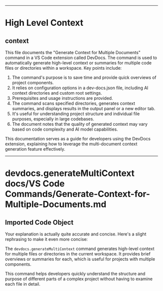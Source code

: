 

  ---
# High Level Context
## context
This file documents the "Generate Context for Multiple Documents" command in a VS Code extension called DevDocs. The command is used to automatically generate high-level context or summaries for multiple code files or directories within a workspace. Key points include:

1. The command's purpose is to save time and provide quick overviews of project components.
2. It relies on configuration options in a dev-docs.json file, including AI context directories and custom root settings.
3. Prerequisites and usage instructions are provided.
4. The command scans specified directories, generates context summaries, and displays results in the output panel or a new editor tab.
5. It's useful for understanding project structure and individual file purposes, especially in large codebases.
6. The document notes that the quality of generated context may vary based on code complexity and AI model capabilities.

This documentation serves as a guide for developers using the DevDocs extension, explaining how to leverage the multi-document context generation feature effectively.

  
---
# devdocs.generateMultiContext docs/VS Code Commands/Generate-Context-for-Multiple-Documents.md
## Imported Code Object
Your explanation is actually quite accurate and concise. Here's a slight rephrasing to make it even more concise:

The `devdocs.generateMultiContext` command generates high-level context for multiple files or directories in the current workspace. It provides brief overviews or summaries for each, which is useful for projects with multiple components.

This command helps developers quickly understand the structure and purpose of different parts of a complex project without having to examine each file in detail.

  